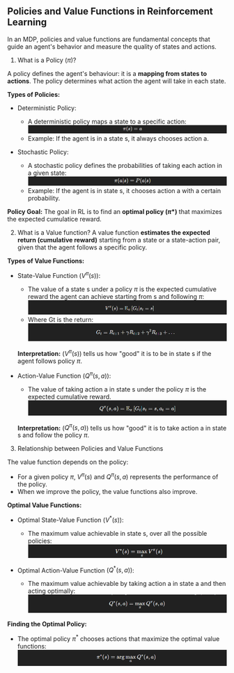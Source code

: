 ## Policies and Value Functions in Reinforcement Learning

In an MDP, policies and value functions are fundamental concepts that guide an agent's behavior and measure the quality of states and actions.

1. What is a Policy ($\pi$)?

A policy defines the agent's behaviour: it is a **mapping from states to actions**. The policy determines what action the agent will take in each state.

**Types of Policies:**

- Deterministic Policy:
    - A deterministic policy maps a state to a specific action:
    ![alt text](images/image4.png)
    - Example: If the agent is in a state s, it always chooses action a.

- Stochastic Policy:
    - A stochastic policy defines the probabilities of taking each action in a given state:
    ![alt text](images/image5.png)
    - Example: If the agent is in state s, it chooses action a with a certain probability.

**Policy Goal:**
The goal in RL is to find an **optimal policy ($\pi$*)** that maximizes the expected cumulatice reward.


2. What is a Value function?
A value function **estimates the expected return (cumulative reward)** starting from a state or a state-action pair, given that the agent follows a specific policy.

**Types of Value Functions:**

- State-Value Function ($V^\pi(s)$):
    - The value of a state s under a policy $\pi$ is the expected cumulative reward the agent can achieve starting from s and following $\pi$:
    ![alt text](images/image6.png)
    - Where Gt is the return:
    ![alt text](images/image7.png)

    **Interpretation:**
    ($V^\pi(s)$) tells us how "good" it is to be in state s if the agent follows policy $\pi$.

- Action-Value Function ($Q^\pi(s, a)$):
    - The value of taking action a in state s under the policy $\pi$ is the expected cumulative reward.
    ![alt text](images/image8.png)

    **Interpretation:**
    ($Q^\pi(s, a)$) tells us how "good" it is to take action a in state s and follow the policy $\pi$.

3. Relationship between Policies and Value Functions

The value function depends on the policy:
- For a given policy $\pi$, $V^\pi(s)$ and $Q^\pi(s, a)$ represents the performance of the policy.
- When we improve the policy, the value functions also improve.

**Optimal Value Functions:**
- Optimal State-Value Function $(V^*(s))$:
    - The maximum value achievable in state s, over all the possible policies:
    ![alt text](images/image9.png)

- Optimal Action-Value Function $(Q^*(s, a))$:
    - The maximum value achievable by taking action a in state a and then acting optimally:
    ![alt text](images/image10.png)

**Finding the Optimal Policy:**
- The optimal policy $\pi^*$ chooses actions that maximize the optimal value functions:
![alt text](images/image11.png)